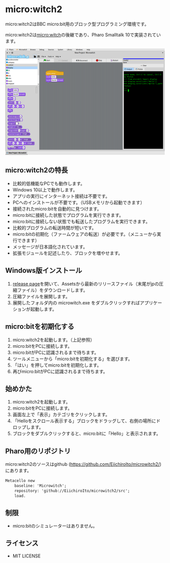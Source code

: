 # micro:witch2
micro:witch2はBBC micro:bit用のブロック型プログラミング環境です。

micro:witch2は[micro:witch](https://github.com/EiichiroIto/microwitch)の後継であり、Pharo Smalltalk 10で実装されています。

![screenshot1](https://github.com/EiichiroIto/microwitch2/raw/main/misc/PharoScreenshot.png)

## micro:witch2の特長
- 比較的低機能なPCでも動作します。
- Windows 10以上で動作します。
- アプリの実行にインターネット接続は不要です。
- PCへのインストールが不要です。（USBメモリから起動できます）
- 接続されたmicro:bitを自動的に見つけます。
- micro:bitに接続した状態でプログラムを実行できます。
- micro:bitに接続しない状態でも転送したプログラムを実行できます。
- 比較的プログラムの転送時間が短いです。
- micro:bitの初期化（ファームウェアの転送）が必要です。（メニューから実行できます）
- メッセージが日本語化されています。
- 拡張モジュールを記述したり、ブロックを増やせます。

## Windows版インストール
1. [release page](https://github.com/EiichiroIto/microwitch2/releases)を開いて、Assetsから最新のリリースファイル（末尾がjpの圧縮ファイル）をダウンロードします。
2. 圧縮ファイルを展開します。
3. 展開したフォルダ内の microwitch.exe をダブルクリックすればアプリケーションが起動します。

## micro:bitを初期化する
1. micro:witch2を起動します。（上記参照）
2. micro:bitをPCに接続します。
3. micro:bitがPCに認識されるまで待ちます。
4. ツールメニューから「micro:bitを初期化する」を選びます。
5. 「はい」を押してmicro:bitを初期化します。
6. 再びmicro:bitがPCに認識されるまで待ちます。

## 始めかた
1. micro:witch2を起動します。
2. micro:bitをPCに接続します。
3. 画面左上で「表示」カテゴリをクリックします。
4. 「Helloをスクロール表示する」ブロックをドラッグして、右側の場所にドロップします。
5. ブロックをダブルクリックすると、micro:bitに「Hello」と表示されます。

## Pharo用のリポジトリ
micro:witch2のソースはgithub (https://github.com/EiichiroIto/microwitch2/) にあります。

```
Metacello new
    baseline: 'Microwitch';
    repository: 'github://EiichiroIto/microwitch2/src';
    load.
```

## 制限
- micro:bitのシミュレーターはありません。

## ライセンス
- MIT LICENSE

